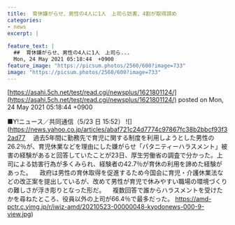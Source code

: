 ```yaml
---
title:  育休嫌がらせ、男性の4人に1人　上司ら妨害、4割が取得諦め  
categories:
- news
excerpt: |
  
feature_text: |
  ##  育休嫌がらせ、男性の4人に1人　上司ら...
  Mon, 24 May 2021 05:18:44  +0900
feature_image: "https://picsum.photos/2560/600?image=733"
image: "https://picsum.photos/2560/600?image=733"
---
```


[https://asahi.5ch.net/test/read.cgi/newsplus/1621801124/](https://asahi.5ch.net/test/read.cgi/newsplus/1621801124/)
posted on Mon, 24 May 2021 05:18:44  +0900

<!--more-->

■Y!ニュース／共同通信（5/23 日 15:52） ![](https://news.yahoo.co.jp/articles/abaf721c24d7774c97867fc38b2bbcf93f32ad77 　過去5年間に勤務先で育児に関する制度を利用しようとした男性の26.2％が、育児休業などを理由にした嫌がらせ「パタニティーハラスメント」被害の経験があると回答していたことが23日、厚生労働省の調査で分かった。上司による妨害行為が多くみられ、経験者の42.7％が育休の利用を諦めた経験があった。 　政府は男性の育休取得を促進するため今国会に育児・介護休業法などの改正案を提出しているが、改めて男性が育児で休みやすい職場の環境づくりの難しさが浮き彫りとなった形だ。 　複数回答で誰からハラスメントを受けたかを尋ねたところ、役員以外の上司が66.4％で最多だった。 https://amd-pctr.c.yimg.jp/r/iwiz-amd/20210523-00000048-kyodonews-000-9-view.jpg)
